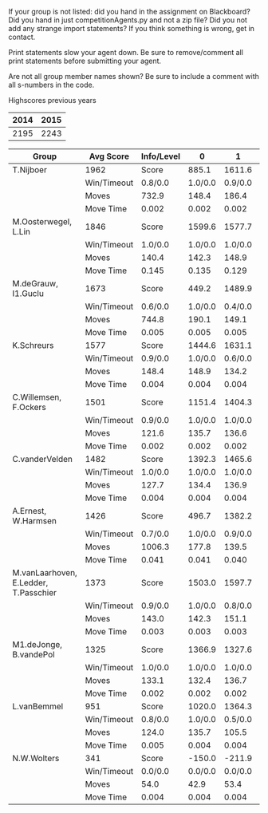 If your group is not listed: did you hand in the assignment on Blackboard? Did you hand in just competitionAgents.py and not a zip file? Did you not add any strange import statements? If you think something is wrong, get in contact.

Print statements slow your agent down. Be sure to remove/comment all print statements before submitting your agent.

Are not all group member names shown? Be sure to include a comment with all s-numbers in the code.

Highscores previous years

| 2014 | 2015 |
|---|---|
| 2195 | 2243 |



Group | Avg Score | Info/Level | 0 | 1 | 2 | 3 | 4 | 5 | 6 | 7 | 8 | 9 | 10 | 11 
| --- | --- | --- | --- | --- | --- | --- | --- | --- | --- | --- | --- | --- | --- | --- 
T.Nijboer | 1962 | Score | 885.1 | 1611.6 | 1485.6 | 1723.6 | 1658.0 | 2974.7 | 2834.1 | 1389.1 | 3197.9 | 3617.9 | 1609.7 | 561.5
 | | Win/Timeout | 0.8/0.0 | 1.0/0.0 | 0.9/0.0 | 1.0/0.0 | 1.0/0.0 | 0.8/0.0 | 0.5/0.0 | 0.0/0.0 | 0.7/0.0 | 0.7/0.0 | 0.1/0.0 | 0.0/0.0
 | | Moves | 732.9 | 148.4 | 186.4 | 126.4 | 112.0 | 309.3 | 363.9 | 137.9 | 426.1 | 460.1 | 204.3 | 98.5
 | | Move Time | 0.002 | 0.002 | 0.002 | 0.001 | 0.001 | 0.002 | 0.002 | 0.002 | 0.004 | 0.004 | 0.004 | 0.005
M.Oosterwegel, L.Lin | 1846 | Score | 1599.6 | 1577.7 | 1631.1 | 1603.2 | 1598.9 | 1821.7 | 2499.8 | 1324.0 | 3257.1 | 3611.3 | 1596.1 | 35.1
 | | Win/Timeout | 1.0/0.0 | 1.0/0.0 | 1.0/0.0 | 1.0/0.0 | 0.9/0.0 | 0.6/0.0 | 0.5/0.0 | 0.0/0.0 | 0.6/0.0 | 0.9/0.0 | 0.0/0.0 | 0.0/0.0
 | | Moves | 140.4 | 142.3 | 148.9 | 106.8 | 88.1 | 469.3 | 209.2 | 119.0 | 418.9 | 428.7 | 247.9 | 32.9
 | | Move Time | 0.145 | 0.135 | 0.129 | 0.017 | 0.017 | 0.040 | 0.063 | 0.082 | 0.059 | 0.059 | 0.062 | 0.087
M.deGrauw, I1.Guclu | 1673 | Score | 449.2 | 1489.9 | 801.9 | 1626.9 | 1550.2 | 2339.2 | 3298.0 | 1010.7 | 2863.5 | 3341.8 | 614.8 | 685.1
 | | Win/Timeout | 0.6/0.0 | 1.0/0.0 | 0.4/0.0 | 1.0/0.0 | 1.0/0.0 | 0.7/0.0 | 0.9/0.0 | 0.0/0.0 | 0.7/0.0 | 0.7/0.0 | 0.0/0.0 | 0.0/0.0
 | | Moves | 744.8 | 190.1 | 149.1 | 123.1 | 119.8 | 390.8 | 460.0 | 152.3 | 413.5 | 438.2 | 122.2 | 101.9
 | | Move Time | 0.005 | 0.005 | 0.005 | 0.003 | 0.003 | 0.004 | 0.004 | 0.005 | 0.009 | 0.009 | 0.011 | 0.011
K.Schreurs | 1577 | Score | 1444.6 | 1631.1 | 963.8 | 1441.6 | 1129.7 | 2790.9 | 2077.6 | 640.7 | 3137.9 | 2461.9 | 951.3 | 253.8
 | | Win/Timeout | 0.9/0.0 | 1.0/0.0 | 0.6/0.0 | 0.8/0.0 | 0.6/0.0 | 1.0/0.0 | 0.4/0.0 | 0.0/0.0 | 0.6/0.0 | 0.3/0.0 | 0.0/0.0 | 0.0/0.0
 | | Moves | 148.4 | 148.9 | 134.2 | 92.4 | 90.3 | 279.1 | 207.4 | 94.3 | 403.1 | 329.1 | 172.7 | 66.2
 | | Move Time | 0.004 | 0.004 | 0.004 | 0.002 | 0.002 | 0.003 | 0.003 | 0.004 | 0.007 | 0.007 | 0.008 | 0.009
C.Willemsen, F.Ockers | 1501 | Score | 1151.4 | 1404.3 | 1323.4 | 1114.4 | 1174.5 | 1666.0 | 1859.7 | 1256.2 | 2414.4 | 2808.9 | 1740.9 | 102.0
 | | Win/Timeout | 0.9/0.0 | 1.0/0.0 | 1.0/0.0 | 0.9/0.0 | 0.9/0.0 | 0.9/0.0 | 0.9/0.0 | 0.6/0.0 | 0.8/0.0 | 1.0/0.0 | 0.4/0.0 | 0.1/0.0
 | | Moves | 121.6 | 135.7 | 136.6 | 77.6 | 78.5 | 159.0 | 182.3 | 127.8 | 325.6 | 341.1 | 288.1 | 68.0
 | | Move Time | 0.002 | 0.002 | 0.002 | 0.001 | 0.001 | 0.002 | 0.002 | 0.002 | 0.004 | 0.004 | 0.004 | 0.005
C.vanderVelden | 1482 | Score | 1392.3 | 1465.6 | 1423.1 | 1237.5 | 817.4 | 1892.0 | 1928.2 | 1284.4 | 2482.3 | 2652.6 | 1000.7 | 202.8
 | | Win/Timeout | 1.0/0.0 | 1.0/0.0 | 1.0/0.0 | 0.9/0.0 | 0.6/0.0 | 0.9/0.0 | 0.8/0.0 | 0.1/0.0 | 0.8/0.0 | 0.8/0.0 | 0.1/0.0 | 0.0/0.0
 | | Moves | 127.7 | 134.4 | 136.9 | 93.5 | 81.6 | 206.0 | 205.8 | 122.6 | 355.7 | 403.4 | 176.3 | 75.2
 | | Move Time | 0.004 | 0.004 | 0.004 | 0.002 | 0.002 | 0.004 | 0.004 | 0.004 | 0.008 | 0.008 | 0.009 | 0.009
A.Ernest, W.Harmsen | 1426 | Score | 496.7 | 1382.2 | 1404.5 | 1109.6 | 1003.6 | 1478.4 | 2270.3 | 902.7 | 2395.0 | 2870.1 | 1036.6 | 761.8
 | | Win/Timeout | 0.7/0.0 | 1.0/0.0 | 0.9/0.0 | 0.9/0.0 | 0.9/0.0 | 0.9/0.0 | 1.0/0.0 | 0.0/0.0 | 0.6/0.0 | 0.8/0.0 | 0.1/0.0 | 0.1/0.0
 | | Moves | 1006.3 | 177.8 | 139.5 | 91.4 | 89.4 | 600.6 | 309.7 | 142.3 | 452.0 | 394.9 | 180.4 | 163.2
 | | Move Time | 0.041 | 0.041 | 0.040 | 0.005 | 0.005 | 0.010 | 0.014 | 0.024 | 0.012 | 0.012 | 0.014 | 0.016
M.vanLaarhoven, E.Ledder, T.Passchier | 1373 | Score | 1503.0 | 1597.7 | 1413.9 | 1415.8 | 1087.3 | 1607.1 | 1317.9 | 1010.4 | 2268.0 | 2208.6 | 866.1 | 183.1
 | | Win/Timeout | 0.9/0.0 | 1.0/0.0 | 0.8/0.0 | 0.8/0.0 | 0.7/0.0 | 0.4/0.0 | 0.5/0.0 | 0.2/0.0 | 0.7/0.0 | 0.7/0.0 | 0.1/0.0 | 0.0/0.0
 | | Moves | 143.0 | 142.3 | 151.1 | 102.2 | 83.7 | 252.9 | 169.1 | 136.6 | 349.0 | 385.4 | 189.9 | 86.9
 | | Move Time | 0.003 | 0.003 | 0.003 | 0.002 | 0.002 | 0.003 | 0.003 | 0.003 | 0.005 | 0.005 | 0.006 | 0.006
M1.deJonge, B.vandePol | 1325 | Score | 1366.9 | 1327.6 | 1263.3 | 1263.1 | 1290.9 | 1495.7 | 1672.0 | 623.8 | 2461.8 | 2185.4 | 698.2 | 248.5
 | | Win/Timeout | 1.0/0.0 | 1.0/0.0 | 1.0/0.0 | 1.0/0.0 | 1.0/0.0 | 0.8/0.0 | 0.8/0.0 | 0.2/0.0 | 0.7/0.0 | 0.7/0.0 | 0.2/0.0 | 0.1/0.0
 | | Moves | 133.1 | 132.4 | 136.7 | 86.9 | 79.1 | 169.3 | 186.0 | 89.2 | 350.2 | 346.6 | 147.8 | 100.5
 | | Move Time | 0.002 | 0.002 | 0.002 | 0.001 | 0.001 | 0.002 | 0.002 | 0.002 | 0.003 | 0.003 | 0.004 | 0.004
L.vanBemmel | 951 | Score | 1020.0 | 1364.3 | 648.5 | 588.1 | 152.1 | 1193.6 | 873.2 | 144.7 | 2584.1 | 1300.8 | 1247.4 | 290.6
 | | Win/Timeout | 0.8/0.0 | 1.0/0.0 | 0.5/0.0 | 0.7/0.0 | 0.4/0.0 | 0.8/0.0 | 0.3/0.0 | 0.0/0.0 | 0.7/0.0 | 0.3/0.0 | 0.4/0.0 | 0.0/0.0
 | | Moves | 124.0 | 135.7 | 105.5 | 68.9 | 36.9 | 561.4 | 624.8 | 75.3 | 425.9 | 292.2 | 239.6 | 107.4
 | | Move Time | 0.005 | 0.004 | 0.004 | 0.002 | 0.002 | 0.003 | 0.005 | 0.009 | 0.006 | 0.007 | 0.007 | 0.009
N.W.Wolters | 341 | Score | -150.0 | -211.9 | -164.4 | -193.5 | -126.5 | 564.3 | 766.0 | 548.4 | 945.9 | 963.4 | 869.3 | 275.3
 | | Win/Timeout | 0.0/0.0 | 0.0/0.0 | 0.0/0.0 | 0.0/0.0 | 0.0/0.0 | 0.0/0.0 | 0.0/0.0 | 0.0/0.0 | 0.0/0.0 | 0.0/0.0 | 0.0/0.0 | 0.0/0.0
 | | Moves | 54.0 | 42.9 | 53.4 | 27.5 | 28.5 | 149.7 | 134.0 | 113.6 | 164.1 | 175.6 | 160.7 | 87.7
 | | Move Time | 0.004 | 0.004 | 0.004 | 0.002 | 0.002 | 0.003 | 0.003 | 0.003 | 0.007 | 0.007 | 0.007 | 0.007
